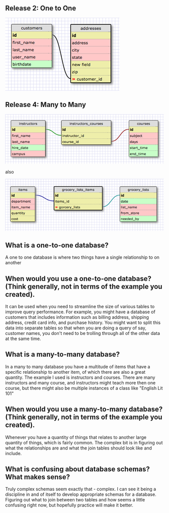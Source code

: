 ## Release 2: One to One
![Alt one-to-one](imgs/one_to_one.png)
## Release 4: Many to Many
![Alt many-to-many](imgs/many_many.png)

also

![Alt groceries](imgs/groceries.png)


## What is a one-to-one database?
A one to one database is where two things have a single relationship to on another

## When would you use a one-to-one database? (Think generally, not in terms of the example you created).
It can be used when you need to streamline the size of various tables to improve
query performance.  For example, you might have a database of customers that includes
information such as billing address, shipping address, credit card info, and purchase
history.  You might want to split this data into separate tables so that when you are
doing a query of say, customer names, you don't need to be trolling through all of the
other data at the same time.

## What is a many-to-many database?
In a many to many database you have a multitude of items that have a specific relationship
to another item, of which there are also a great quantity.  The example I used is instructors
and courses. There are many instructors and many course, and instructors might teach more then
one course, but there might also be multiple instances of a class like "English Lit 101"

## When would you use a many-to-many database? (Think generally, not in terms of the example you created).
Whenever you have a quantity of things that relates to another large quantity of things, which is
fairly common.  The complex bit is in figuring out what the relationships are and what the join
tables should look like and include.

## What is confusing about database schemas? What makes sense?
Truly complex schemas seem exactly that - complex.  I can see it being a discipline in and of
itself to develop appropriate schemas for a database.  Figuring out what to join between two
tables and how seems a little confusing right now, but hopefully practice will make it better.